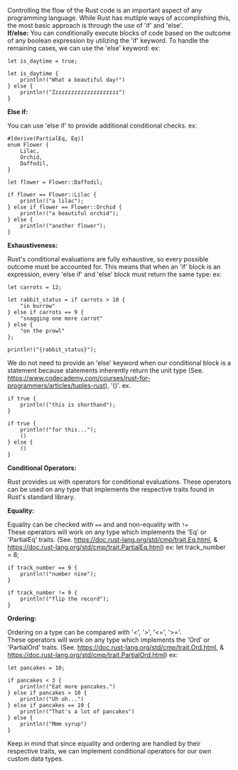 Controlling the flow of the Rust code is an important aspect of any programming language. While Rust has mutliple ways of accomplishing this, the most basic approach is through the use of 'if' and 'else'.
\
**If/else:**
You can conditionally execute blocks of code based on the outcome of any boolean expression by utilizing the 'if' keyword. To handle the remaining cases, we can use the 'else' keyword:
	ex:

	let is_daytime = true;

	let is_daytime {
		println!("What a beautiful day!")
	} else {
		println!("Zzzzzzzzzzzzzzzzzzzzz")
	}

**Else if:**

You can use 'else if' to provide additional conditional checks.
	ex:

	#[derive(PartialEq, Eq)]
	enum Flower {
		Lilac,
		Orchid,
		Daffodil,
	}

	let flower = Flower::Daffodil;

	if flower == Flower::Lilac {
		println!("a lilac");
	} else if flower == Flower::Orchid {
		println!("a beautiful orchid");
	} else {
		println!("another flower");
	}

**Exhaustiveness:**

Rust's conditional evaluations are fully exhaustive, so every possible outcome must be accounted for. This means that when an 'if' block is an expression, every 'else if' and 'else' block must return the same type:
	ex:

	let carrots = 12;

	let rabbit_status = if carrots > 10 {
		"in burrow"
	} else if carrots == 9 {
		"snagging one more carrot"
	} else {
		"on the prowl"
	};

	println!("{rabbit_status}");

We do not need to provide an 'else' keyword when our conditional block is a statement because statements inherently return the unit type (See. https://www.codecademy.com/courses/rust-for-programmers/articles/tuples-rust), '()'.
	ex.

	if true {
		println!("this is shorthand");
	}

	if true {
		println!("for this...");
		()
	} else {
		()
	}

**Conditional Operators:**

Rust provides us with operators for conditional evaluations. These operators can be used on any type that implements the respective traits found in Rust's standard library.

**Equality:**

Equality can be checked with `==` and and non-equality with `!=`
\
These operators will work on any type which implements the 'Eq' or 'PartialEq' traits. (See. https://doc.rust-lang.org/std/cmp/trait.Eq.html, & https://doc.rust-lang.org/std/cmp/trait.PartialEq.html)
	ex:
	let track_number = 8;

	if track_number == 9 {
		println!("number nine");
	}

	if track_number != 9 {
		println!("flip the record");
	}

**Ordering:**

Ordering on a type can be compared with '<', '>', '<=', '>='.
\
These operators will work on any type which implements the 'Ord' or 'PartialOrd' traits. (See. https://doc.rust-lang.org/std/cmp/trait.Ord.html, & https://doc.rust-lang.org/std/cmp/trait.PartialOrd.html)
	ex:

	let pancakes = 10;

	if pancakes < 3 {
		println!("Eat more pancakes.")
	} else if pancakes > 10 {
		println!("Uh oh...")
	} else if pancakes == 10 {
		println!("That's a lot of pancakes")
	} else {
		println!("Mmm syrup")
	}

Keep in mind that since equality and ordering are handled by their respective traits, we can implement conditional operators for our own custom data types.

